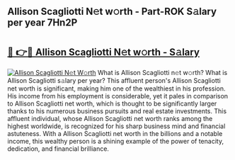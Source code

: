 ## Allison Scagliotti N𝚎t w𝚘rth - Part-ROK S𝚊lary per year 7Hn2P

# <h2><a href="http://gc3yz0m.nevu.top/?p=Allison+Scagliotti">🔗 👉🔴 Allison Scagliotti N𝚎t w𝚘rth - S𝚊lary</a></h2>

[![Allison Scagliotti N𝚎t W𝚘rth](https://i.imgur.com/Oavwk0R.jpeg)](http://gc3yz0m.nevu.top/?p=Allison+Scagliotti)
What is Allison Scagliotti n𝚎t w𝚘rth? What is Allison Scagliotti s𝚊lary per year?
This affluent person's Allison Scagliotti net worth is significant, making him one of the wealthiest in his profession. His income from his employment is considerable, yet it pales in comparison to Allison Scagliotti net worth, which is thought to be significantly larger thanks to his numerous business pursuits and real estate investments. This affluent individual, whose Allison Scagliotti net worth ranks among the highest worldwide, is recognized for his sharp business mind and financial astuteness. With a Allison Scagliotti net worth in the billions and a notable income, this wealthy person is a shining example of the power of tenacity, dedication, and financial brilliance.
